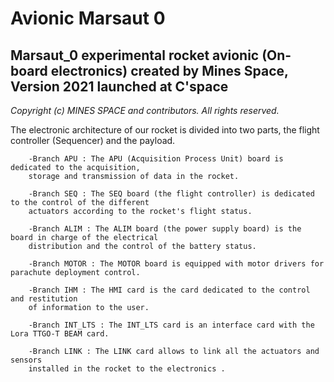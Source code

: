 <h1>Avionic Marsaut 0</h1>
        
<h2>Marsaut_0 experimental rocket avionic (On-board electronics) created by Mines Space, Version 2021 launched at C'space</h2>

*Copyright (c) MINES SPACE and contributors. All rights reserved.*

<p>The electronic architecture of our rocket is divided into two parts, the flight controller (Sequencer) and the payload. </p>
        
        -Branch APU : The APU (Acquisition Process Unit) board is dedicated to the acquisition, 
        storage and transmission of data in the rocket.

        -Branch SEQ : The SEQ board (the flight controller) is dedicated to the control of the different 
        actuators according to the rocket's flight status.

        -Branch ALIM : The ALIM board (the power supply board) is the board in charge of the electrical 
        distribution and the control of the battery status.

        -Branch MOTOR : The MOTOR board is equipped with motor drivers for parachute deployment control.

        -Branch IHM : The HMI card is the card dedicated to the control and restitution 
        of information to the user.

        -Branch INT_LTS : The INT_LTS card is an interface card with the Lora TTGO-T BEAM card.

        -Branch LINK : The LINK card allows to link all the actuators and sensors 
        installed in the rocket to the electronics .
